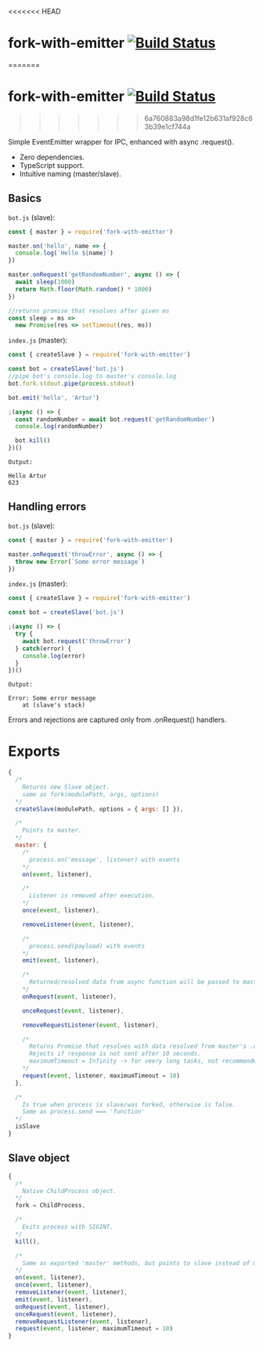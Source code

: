 <<<<<<< HEAD
# fork-with-emitter [![Build Status](https://travis-ci.org/arturz/fork-with-emitter.svg?branch=master)](https://travis-ci.org/arturz/fork-with-emitter.svg?branch=master)
=======
# fork-with-emitter [![Build Status](https://travis-ci.org/arturz/fork-with-emitter.svg?branch=master)](https://travis-ci.org/xout/fork-with-emitter)
>>>>>>> 6a760883a98d1fe12b631af928c63b39e1cf744a

Simple EventEmitter wrapper for IPC, enhanced with async .request(). 
- Zero dependencies.
- TypeScript support.
- Intuitive naming (master/slave).

## Basics

```bot.js``` (slave):
```javascript
const { master } = require('fork-with-emitter')

master.on('hello', name => {
  console.log(`Hello ${name}`)
})

master.onRequest('getRandomNumber', async () => {
  await sleep(1000)
  return Math.floor(Math.random() * 1000)
})

//returns promise that resolves after given ms
const sleep = ms => 
  new Promise(res => setTimeout(res, ms))
```

```index.js``` (master):
```javascript
const { createSlave } = require('fork-with-emitter')

const bot = createSlave('bot.js')
//pipe bot's console.log to master's console.log
bot.fork.stdout.pipe(process.stdout)

bot.emit('hello', 'Artur')

;(async () => {
  const randomNumber = await bot.request('getRandomNumber')
  console.log(randomNumber)

  bot.kill()
})()
```

```Output:```
```shell
Hello Artur
623
```

## Handling errors

```bot.js``` (slave):
```javascript
const { master } = require('fork-with-emitter')

master.onRequest('throwError', async () => {
  throw new Error(`Some error message`)
})
```

```index.js``` (master):
```javascript
const { createSlave } = require('fork-with-emitter')

const bot = createSlave('bot.js')

;(async () => {
  try {
    await bot.request('throwError')
  } catch(error) {
    console.log(error)
  }
})()
```

```Output:```
```shell
Error: Some error message
    at (slave's stack)
```

Errors and rejections are captured only from .onRequest() handlers.

# Exports
```javascript
{
  /*
    Returns new Slave object.
    same as fork(modulePath, args, options)
  */
  createSlave(modulePath, options = { args: [] }),

  /*
    Points to master.
  */
  master: {
    /*
      process.on('message', listener) with events
    */
    on(event, listener),

    /*
      Listener is removed after execution.
    */
    once(event, listener),

    removeListener(event, listener),

    /*
      process.send(payload) with events
    */
    emit(event, listener),

    /*
      Returned/resolved data from async function will be passed to master's request.  
    */
    onRequest(event, listener),

    onceRequest(event, listener),

    removeRequestListener(event, listener),

    /*
      Returns Promise that resolves with data resolved from master's .onRequest() listener.
      Rejects if response is not sent after 10 seconds.
      maximumTimeout = Infinity -> for veery long tasks, not recommended though, because if task stucks and slave still works it will cause a memory leak.
    */
    request(event, listener, maximumTimeout = 10)
  },

  /*
    Is true when process is slave/was forked, otherwise is false.
    Same as process.send === 'function'
  */
  isSlave
}
```

## Slave object

```javascript
{
  /*
    Native ChildProcess object.
  */
  fork = ChildProcess,

  /*
    Exits process with SIGINT.
  */
  kill(),

  /*
    Same as exported 'master' methods, but points to slave instead of master.
  */
  on(event, listener),
  once(event, listener),
  removeListener(event, listener),
  emit(event, listener),
  onRequest(event, listener),
  onceRequest(event, listener),
  removeRequestListener(event, listener),
  request(event, listener, maximumTimeout = 10)
}
```